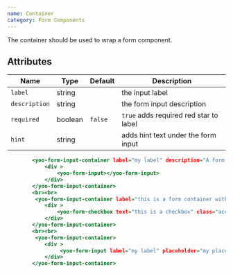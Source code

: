 ```yaml
---
name: Container
category: Form Components
---
```


The container should be used to wrap a form component.

## Attributes

|Name|Type|Default|Description|
|---|---|---|---|
|`label`|string|   |the input label|
|`description`|string|   |the form input description|
|`required`|boolean|`false` |`true` adds required red star to label|
|`hint`|string|   |adds hint text under the form input|

```yoo-form-input-container.html
        <yoo-form-input-container label="my label" description="A form container with a form input as content." hint="this is a hint" required="true">
            <div >
                <yoo-form-input></yoo-form-input>
            </div>
        </yoo-form-input-container>
        <br><br>
         <yoo-form-input-container label="this is a form container with a checkbox">
            <div >
                <yoo-form-checkbox text="this is a checkbox" class="accent"></yoo-form-checkbox>
            </div>
        </yoo-form-input-container>
        <br><br>
         <yoo-form-input-container>
            <div >
                 <yoo-form-input label="my label" placeholder="my place holder" description="A form container with a form input as content." placeholdertolabel="true"></yoo-form-input> 
            </div>
        </yoo-form-input-container>
```